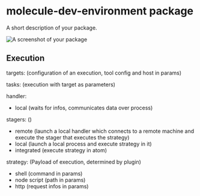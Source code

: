 # molecule-dev-environment package

A short description of your package.

![A screenshot of your package](https://f.cloud.github.com/assets/69169/2290250/c35d867a-a017-11e3-86be-cd7c5bf3ff9b.gif)

## Execution

targets: (configuration of an execution, tool config and host in params)

tasks: (execution with target as parameters)

handler:
  - local (waits for infos, communicates data over process)

stagers: ()
  - remote (launch a local handler which connects to a remote machine and execute the stager that executes the strategy)
  - local (launch a local process and execute strategy in it)
  - integrated (execute strategy in atom)

strategy: (Payload of execution, determined by plugin)
  - shell (command in params)
  - node script (path in params)
  - http (request infos in params)
